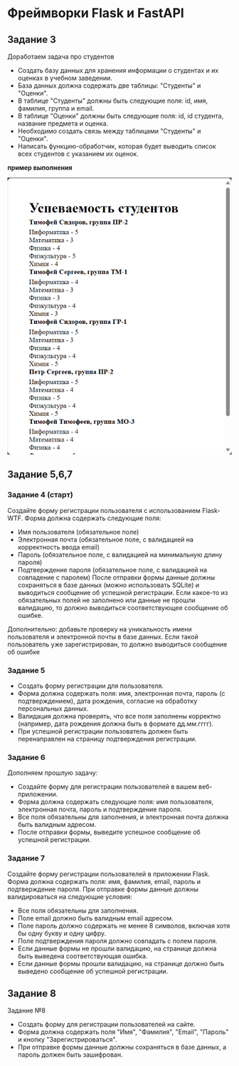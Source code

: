 # Фреймворки Flask и FastAPI

## Задание 3

Доработаем задача про студентов
- Создать базу данных для хранения информации о студентах и их оценках в учебном заведении.
- База данных должна содержать две таблицы: "Студенты" и "Оценки".
- В таблице "Студенты" должны быть следующие поля: id, имя, фамилия, группа и email.
- В таблице "Оценки" должны быть следующие поля: id, id студента, название предмета и оценка.
- Необходимо создать связь между таблицами "Студенты" и "Оценки".
- Написать функцию-обработчик, которая будет выводить список всех студентов с указанием их оценок.

**пример выполнения**

![](img/img_01.png)

## Задание 5,6,7

### Задание 4 (старт)
Создайте форму регистрации пользователя с использованием Flask-WTF. Форма должна
содержать следующие поля:
- Имя пользователя (обязательное поле)
- Электронная почта (обязательное поле, с валидацией на корректность ввода email)
- Пароль (обязательное поле, с валидацией на минимальную длину пароля)
- Подтверждение пароля (обязательное поле, с валидацией на совпадение с паролем)
После отправки формы данные должны сохраняться в базе данных (можно использовать SQLite)
и выводиться сообщение об успешной регистрации. Если какое-то из обязательных полей не
заполнено или данные не прошли валидацию, то должно выводиться соответствующее
сообщение об ошибке.

Дополнительно: добавьте проверку на уникальность имени пользователя и электронной почты в
базе данных. Если такой пользователь уже зарегистрирован, то должно выводиться сообщение
об ошибке

### Задание 5

- Создать форму регистрации для пользователя. 
- Форма должна содержать поля: имя, электронная почта, пароль (с подтверждением), дата рождения, согласие на обработку персональных данных. 
- Валидация должна проверять, что все поля заполнены корректно (например, дата рождения должна быть в формате дд.мм.гггг).
- При успешной регистрации пользователь должен быть перенаправлен на страницу подтверждения регистрации.

### Задание 6

Дополняем прошлую задачу:
- Создайте форму для регистрации пользователей в вашем веб-приложении.
- Форма должна содержать следующие поля: имя пользователя, электронная почта, пароль и подтверждение пароля.
- Все поля обязательны для заполнения, и электронная почта должна быть валидным адресом.
- После отправки формы, выведите успешное сообщение об успешной регистрации.

### Задание 7

Создайте форму регистрации пользователей в приложении Flask. Форма должна
содержать поля: имя, фамилия, email, пароль и подтверждение пароля. При отправке
формы данные должны валидироваться на следующие условия:
- Все поля обязательны для заполнения.
- Поле email должно быть валидным email адресом.
- Поле пароль должно содержать не менее 8 символов, включая хотя бы одну букву и одну цифру.
- Поле подтверждения пароля должно совпадать с полем пароля.
- Если данные формы не прошли валидацию, на странице должна быть выведена соответствующая ошибка.
- Если данные формы прошли валидацию, на странице должно быть выведено сообщение об успешной регистрации.

## Задание 8

Задание №8
 - Создать форму для регистрации пользователей на сайте.
 - Форма должна содержать поля "Имя", "Фамилия", "Email", "Пароль" и кнопку "Зарегистрироваться".
 - При отправке формы данные должны сохраняться в базе данных, а пароль должен быть зашифрован.
